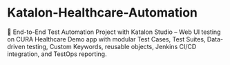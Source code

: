 # Katalon-Healthcare-Automation
🧪 End-to-End Test Automation Project with Katalon Studio – Web UI testing on CURA Healthcare Demo app with modular Test Cases, Test Suites, Data-driven testing, Custom Keywords, reusable objects, Jenkins CI/CD integration, and TestOps reporting.
